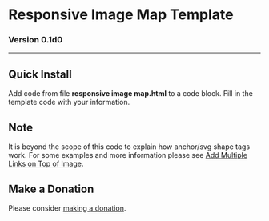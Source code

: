 # Responsive Image Map Template

### Version 0.1d0

---

## Quick Install

Add code from file **responsive image map.html** to a code block. Fill in the
template code with your information.

## Note

It is beyond the scope of this code to explain how anchor/svg shape tags work.
For some examples and more information please see [Add Multiple Links on Top of
Image](https://forum.squarespace.com/topic/161526-add-multiple-links-on-top-of-image).

## Make a Donation

Please consider [making a donation](https://github.com/tomsWebConsulting/twcsl#make-a-donation).

<!--

## Changes

&nbsp;&nbsp; **YYYY-MM-DD**

<p style="margin-left : 2em;">

  [enter description here]
  
  </p>

<p style="margin-left : 2em;">

  bumped version to vX
  
  </p>

-->
